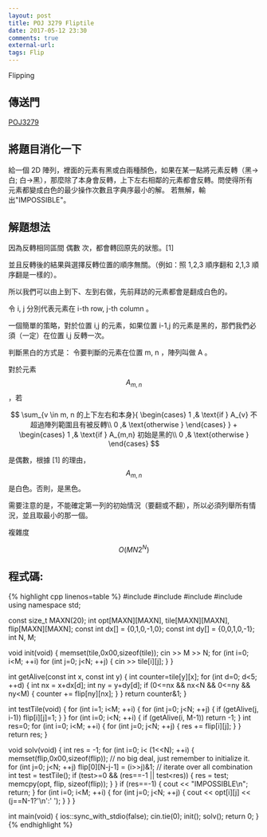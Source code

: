```yaml
---
layout: post
title: POJ 3279 Fliptile
date: 2017-05-12 23:30
comments: true
external-url:
tags: Flip
---
```


Flipping

## 傳送門

[POJ3279](http://poj.org/problem?id=3279)

## 將題目消化一下

給一個 2D 陣列，裡面的元素有黑或白兩種顏色，如果在某一點將元素反轉（黑->白; 白->黑），那麼除了本身會反轉，上下左右相鄰的元素都會反轉。問使得所有元素都變成白色的最少操作次數且字典序最小的解。
若無解，輸出"IMPOSSIBLE"。

## 解題想法

因為反轉相同區間 偶數 次，都會轉回原先的狀態。[1]

並且反轉後的結果與選擇反轉位置的順序無關。（例如：照 1,2,3 順序翻和 2,1,3 順序翻是一樣的）。

所以我們可以由上到下、左到右做，先前拜訪的元素都會是翻成白色的。

令 i, j 分別代表元素在 i-th row, j-th column 。

一個簡單的策略，對於位置 i,j 的元素，如果位置 i-1,j 的元素是黑的，那們我們必須（一定）在位置 i,j 反轉一次。

判斷黑白的方式是：
令要判斷的元素在位置 m, n ，陣列叫做 A 。

對於元素 $$A_{m,n}$$ ，若

$$
    \sum_{v \in m, n 的上下左右和本身}{ 
    \begin{cases}
        1 ,& \text{if } A_{v} 不超過陣列範圍且有被反轉\\
        0 ,& \text{otherwise }
    \end{cases}
    }
    +
    \begin{cases}
        1 ,& \text{if } A_{m,n} 初始是黑的\\
        0 ,& \text{otherwise }
    \end{cases}
$$

是偶數，根據 [1] 的理由， $$A_{m,n}$$ 是白色。否則，是黑色。

需要注意的是，不能確定第一列的初始情況（要翻或不翻），所以必須列舉所有情況，並且取最小的那一個。

複雜度 

$$
O \left( MN2^{N} \right)
$$

## 程式碼:

{% highlight cpp linenos=table %}
#include <iostream>
#include <string>
#include <cstdlib>
#include <cstring>
using namespace std;

const size_t MAXN(20);
int opt[MAXN][MAXN], tile[MAXN][MAXN], flip[MAXN][MAXN];
const int dx[] = {0,1,0,-1,0};
const int dy[] = {0,0,1,0,-1};
int N, M;

void init(void) {
    memset(tile,0x00,sizeof(tile));
    cin >> M >> N;
    for (int i=0; i<M; ++i) for (int j=0; j<N; ++j) {
        cin >> tile[i][j];
    }
}

int getAlive(const int x, const int y) {
    int counter=tile[y][x];
    for (int d=0; d<5; ++d) {
        int nx = x+dx[d];
        int ny = y+dy[d];
        if (0<=nx && nx<N && 0<=ny && ny<M) {
            counter += flip[ny][nx];
        }
    }
    return counter&1;
}

int testTile(void) {
    for (int i=1; i<M; ++i) {
        for (int j=0; j<N; ++j) {
            if (getAlive(j, i-1)) flip[i][j]=1;
        }
    }
    for (int i=0; i<N; ++i) {
        if (getAlive(i, M-1)) return -1;
    }
    int res=0;
    for (int i=0; i<M; ++i) {
        for (int j=0; j<N; ++j) {
            res += flip[i][j];
        }
    }
    return res;
}

void solv(void) {
    int res = -1;
    for (int i=0; i< (1<<N); ++i) {
        memset(flip,0x00,sizeof(flip)); // no big deal, just remember to initialize it.
        for (int j=0; j<N; ++j) flip[0][N-j-1] = (i>>j)&1; // iterate over all combination
        int test = testTile();
        if (test>=0 && (res==-1 || test<res)) {
            res = test;
            memcpy(opt, flip, sizeof(flip));
        }
    }
    if (res==-1) {
        cout << "IMPOSSIBLE\n";
        return;
    }
    for (int i=0; i<M; ++i) {
        for (int j=0; j<N; ++j) {
            cout << opt[i][j] << (j==N-1?'\n':' ');
        }
    }
}

int main(void) {
    ios::sync_with_stdio(false); cin.tie(0);
    init();
    solv();
    return 0;
}
{% endhighlight %}

